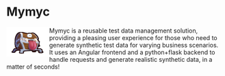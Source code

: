 # Mymyc

<img align="left" src=https://github.com/Musilix/Mymyc/blob/master/frontend/mymic-frontend/src/assets/images/mimic2.svg height="70" width="100" style="padding:0px;margin:0px;">
<p>Mymyc is a reusable test data management solution, providing a pleasing user experience for those who need to generate synthetic test data for varying business scenarios. It uses an Angular frontend and a python+flask backend to handle requests and generate realistic synthetic data, in a matter of seconds!</p>


